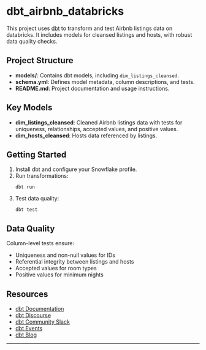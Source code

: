 # dbt_airbnb_databricks

This project uses [dbt](https://www.getdbt.com/) to transform and test Airbnb listings data on databricks. It includes models for cleansed listings and hosts, with robust data quality checks.

## Project Structure

- **models/**: Contains dbt models, including `dim_listings_cleansed`.
- **schema.yml**: Defines model metadata, column descriptions, and tests.
- **README.md**: Project documentation and usage instructions.

## Key Models

- **dim_listings_cleansed**: Cleaned Airbnb listings data with tests for uniqueness, relationships, accepted values, and positive values.
- **dim_hosts_cleansed**: Hosts data referenced by listings.

## Getting Started

1. Install dbt and configure your Snowflake profile.
2. Run transformations:
   ```
   dbt run
   ```
3. Test data quality:
   ```
   dbt test
   ```

## Data Quality

Column-level tests ensure:
- Uniqueness and non-null values for IDs
- Referential integrity between listings and hosts
- Accepted values for room types
- Positive values for minimum nights

## Resources

- [dbt Documentation](https://docs.getdbt.com/docs/introduction)
- [dbt Discourse](https://discourse.getdbt.com/)
- [dbt Community Slack](https://community.getdbt.com/)
- [dbt Events](https://events.getdbt.com)
- [dbt Blog](https://blog.getdbt.com/)

---
